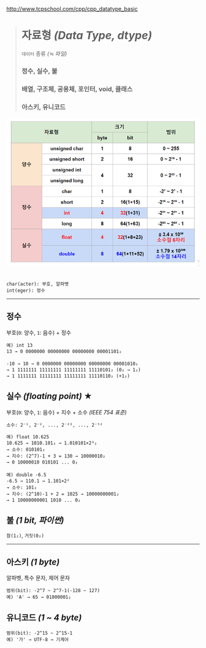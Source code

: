 http://www.tcpschool.com/cpp/cpp_datatype_basic
># 자료형 *(Data Type, dtype)*
>`데이터` 종류 *(≒ 파일)*
>
>### 정수, 실수, 불 
>### 배열, 구조체, 공용체, 포인터, void, 클래스
>### 아스키, 유니코드 
###### <img src = 'img/자료형.png'>
```
char(acter): 부호, 알파벳
int(eger): 정수
```
---

## 정수
부호(`0`: 양수, `1`: 음수) + 정수 
```
예) int 13
13 → 0 0000000 00000000 00000000 00001101₂

-10 → 10 → 0 0000000 00000000 00000000 00001010₂
→ 1 1111111 11111111 11111111 11110101₂ (0₂ → 1₂)
→ 1 1111111 11111111 11111111 11110110₂ (+1₂)
```

## 실수 *(floating point)* ★
부호(`0`: 양수, `1`: 음수) + 지수 + 소수 *(IEEE 754 표준)*
```
소수: 2⁻¹, 2⁻², ..., 2⁻²³, ..., 2⁻⁵²
```
```
예) float 10.625
10.625 → 1010.101₂ → 1.010101×2³₂
→ 소수: 010101₂ 
→ 지수: (2^7)-1 + 3 = 130 → 10000010₂
→ 0 10000010 010101 ... 0₂

예) double -6.5 
-6.5 → 110.1 → 1.101×2²
→ 소수: 101₂
→ 지수: (2^10)-1 + 2 = 1025 → 10000000001₂
→ 1 10000000001 1010 ... 0₂
```

## 불 *(1 bit, 파이썬)*
`참(1₂)`, `거짓(0₂)`

---

## 아스키 *(1 byte)*
알파벳, 특수 문자, 제어 문자
```
범위(bit): -2^7 ~ 2^7-1(-128 ~ 127)
예) 'A' → 65 → 01000001₂
```

## 유니코드 *(1 ~ 4 byte)*
```
범위(bit): -2^15 ~ 2^15-1 
예) '가' → UTF-8 → 기계어
```

